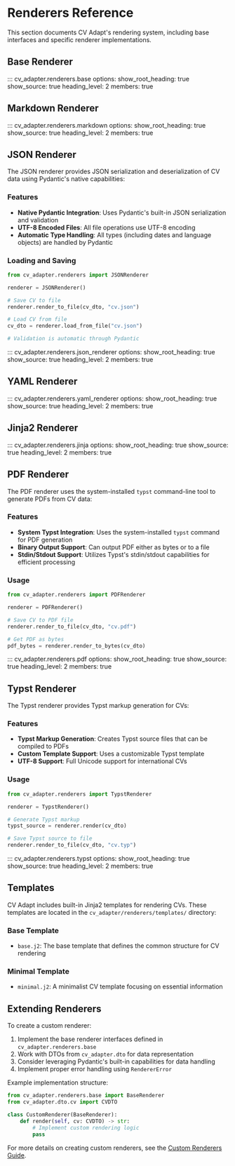 # Renderers Reference

This section documents CV Adapt's rendering system, including base interfaces and specific renderer implementations.

## Base Renderer

::: cv_adapter.renderers.base
    options:
        show_root_heading: true
        show_source: true
        heading_level: 2
        members: true

## Markdown Renderer

::: cv_adapter.renderers.markdown
    options:
        show_root_heading: true
        show_source: true
        heading_level: 2
        members: true

## JSON Renderer

The JSON renderer provides JSON serialization and deserialization of CV data using Pydantic's native capabilities:

### Features

- **Native Pydantic Integration**: Uses Pydantic's built-in JSON serialization and validation
- **UTF-8 Encoded Files**: All file operations use UTF-8 encoding
- **Automatic Type Handling**: All types (including dates and language objects) are handled by Pydantic

### Loading and Saving

```python
from cv_adapter.renderers import JSONRenderer

renderer = JSONRenderer()

# Save CV to file
renderer.render_to_file(cv_dto, "cv.json")

# Load CV from file
cv_dto = renderer.load_from_file("cv.json")

# Validation is automatic through Pydantic
```

::: cv_adapter.renderers.json_renderer
    options:
        show_root_heading: true
        show_source: true
        heading_level: 2
        members: true

## YAML Renderer

::: cv_adapter.renderers.yaml_renderer
    options:
        show_root_heading: true
        show_source: true
        heading_level: 2
        members: true

## Jinja2 Renderer

::: cv_adapter.renderers.jinja
    options:
        show_root_heading: true
        show_source: true
        heading_level: 2
        members: true

## PDF Renderer

The PDF renderer uses the system-installed `typst` command-line tool to generate PDFs from CV data:

### Features

- **System Typst Integration**: Uses the system-installed `typst` command for PDF generation
- **Binary Output Support**: Can output PDF either as bytes or to a file
- **Stdin/Stdout Support**: Utilizes Typst's stdin/stdout capabilities for efficient processing

### Usage

```python
from cv_adapter.renderers import PDFRenderer

renderer = PDFRenderer()

# Save CV to PDF file
renderer.render_to_file(cv_dto, "cv.pdf")

# Get PDF as bytes
pdf_bytes = renderer.render_to_bytes(cv_dto)
```

::: cv_adapter.renderers.pdf
    options:
        show_root_heading: true
        show_source: true
        heading_level: 2
        members: true

## Typst Renderer

The Typst renderer provides Typst markup generation for CVs:

### Features

- **Typst Markup Generation**: Creates Typst source files that can be compiled to PDFs
- **Custom Template Support**: Uses a customizable Typst template
- **UTF-8 Support**: Full Unicode support for international CVs

### Usage

```python
from cv_adapter.renderers import TypstRenderer

renderer = TypstRenderer()

# Generate Typst markup
typst_source = renderer.render(cv_dto)

# Save Typst source to file
renderer.render_to_file(cv_dto, "cv.typ")
```

::: cv_adapter.renderers.typst
    options:
        show_root_heading: true
        show_source: true
        heading_level: 2
        members: true

## Templates

CV Adapt includes built-in Jinja2 templates for rendering CVs. These templates are located in the `cv_adapter/renderers/templates/` directory:

### Base Template
- `base.j2`: The base template that defines the common structure for CV rendering

### Minimal Template
- `minimal.j2`: A minimalist CV template focusing on essential information

## Extending Renderers

To create a custom renderer:

1. Implement the base renderer interfaces defined in `cv_adapter.renderers.base`
2. Work with DTOs from `cv_adapter.dto` for data representation
3. Consider leveraging Pydantic's built-in capabilities for data handling
4. Implement proper error handling using `RendererError`

Example implementation structure:
```python
from cv_adapter.renderers.base import BaseRenderer
from cv_adapter.dto.cv import CVDTO

class CustomRenderer(BaseRenderer):
    def render(self, cv: CVDTO) -> str:
        # Implement custom rendering logic
        pass
```

For more details on creating custom renderers, see the [Custom Renderers Guide](../../how-to/custom-renderers.md).

